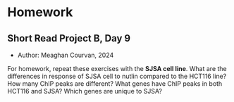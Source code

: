 # Homework 
## Short Read Project B, Day 9
- Author: Meaghan Courvan, 2024

For homework, repeat these exercises with the **SJSA cell line**. What are the differences in response of SJSA cell to nutlin compared to the HCT116 line? How many ChIP peaks are different? What genes have ChIP peaks in both HCT116 and SJSA? Which genes are unique to SJSA? 

